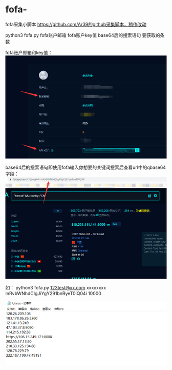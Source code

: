 # fofa-
fofa采集小脚本
https://github.com/Ar39的github采集脚本，稍作改动

python3 fofa.py fofa账户邮箱 fofa账户key值 base64后的搜索语句 要获取的条数

fofa账户邮箱和key值：
![Image text](https://github.com/einzbernnn/fofa-/blob/main/6.png)

base64后的搜索语句即使用fofa输入你想要的关键词搜索后查看url中的qbase64字段：
![Image text](https://github.com/einzbernnn/fofa-/blob/main/5.png)

如：
python3 fofa.py 123test@xx.com xxxxxxxx InRvbWNhdCIgJiYgY291bnRyeT0iQ04i 10000

![Image text](https://github.com/einzbernnn/fofa-/blob/main/7.png)
